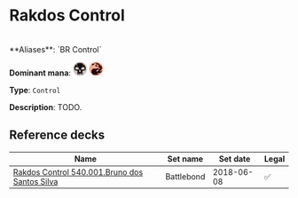 <!-- This page is automatically generated by Myr: do not update it manually. Changes directly applied here will be lost. -->
# Rakdos Control
<br/>
**Aliases**: `BR Control`

**Dominant mana**: <img src="../resources/images/mana/B.png" width="25"/> <img src="../resources/images/mana/R.png" width="25"/>

**Type**: `Control`

**Description**: TODO.






## **Reference decks**

| Name | Set name | Set date | Legal |
| -----| -------- | -------- | ----- |
| [Rakdos Control 540.001.Bruno dos Santos Silva](https://www.mtggoldfish.com/deck/4351050) | Battlebond | 2018-06-08 | ✅ |







